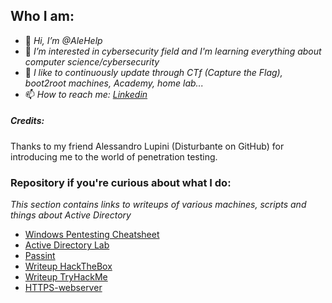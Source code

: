 ## Who I am:
- 👋 _Hi, I’m @AleHelp_
- 👀 _I’m interested in cybersecurity field and I'm learning everything about computer science/cybersecurity_
- 🌱 _I like to continuously update through CTf (Capture the Flag), boot2root machines, Academy, home lab..._
- 📫 _How to reach me: [Linkedin](linkedin.com/in/alessandro-eleuteri-307303234)_
  
##### Credits:
Thanks to my friend Alessandro Lupini (Disturbante on GitHub) for introducing me to the world of penetration testing.

### Repository if you're curious about what I do:

_This section contains links to writeups of various machines, scripts and things about Active Directory_

- [Windows Pentesting Cheatsheet](https://github.com/AleHelp/Windows-Pentesting-cheatsheet)
- [Active Directory Lab](https://github.com/AleHelp/Active-Directory)
- [Passint](https://github.com/AleHelp/Passint)
- [Writeup HackTheBox](https://github.com/AleHelp/Writeups-Hackthebox)
- [Writeup TryHackMe](https://github.com/AleHelp/Writeups-Tryhackme)
- [HTTPS-webserver](https://github.com/AleHelp/HTTPS-webserver)

